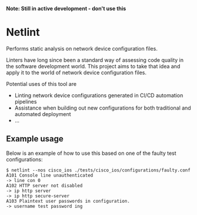 **Note: Still in active development - don't use this**

# Netlint

Performs static analysis on network device configuration files.

Linters have long since been a standard way of assessing code quality
in the software development world. This project aims to take that idea
and apply it to the world of network device configuration files.

Potential uses of this tool are

- Linting network device configurations generated in
  CI/CD automation pipelines
- Assistance when building out new configurations for
  both traditional and automated deployment
- ...

## Example usage

Below is an example of how to use this based on one of the faulty test
configurations:

```
$ netlint --nos cisco_ios ./tests/cisco_ios/configurations/faulty.conf
A101 Console line unauthenticated
-> line con 0
A102 HTTP server not disabled
-> ip http server
-> ip http secure-server
A103 Plaintext user passwords in configuration.
-> username test password ing
```